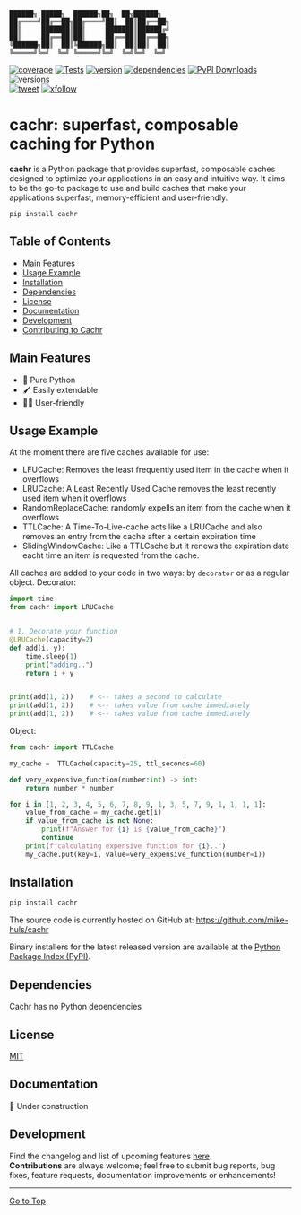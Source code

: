  ```text
 ██████╗ █████╗  ██████╗██╗  ██╗██████╗   
██╔════╝██╔══██╗██╔════╝██║  ██║██╔══██╗  
██║     ███████║██║     ███████║██████╔╝  
██║     ██╔══██║██║     ██╔══██║██╔══██╗  
╚██████╗██║  ██║╚██████╗██║  ██║██║  ██║  
 ╚═════╝╚═╝  ╚═╝ ╚═════╝╚═╝  ╚═╝╚═╝  ╚═╝  
```

[![coverage](https://img.shields.io/codecov/c/github/mike-huls/cachr)](https://codecov.io/gh/mike-huls/cachr)
[![Tests](https://github.com/mike-huls/cachr/actions/workflows/tests.yml/badge.svg)](https://github.com/mike-huls/cachr/actions/workflows/tests.yml)
[![version](https://img.shields.io/pypi/v/cachr?color=%2334D058&label=pypi%20package)](https://pypi.org/project/cachr)
[![dependencies](https://img.shields.io/librariesio/release/pypi/cachr)](https://pypi.org/project/cachr)
[![PyPI Downloads](https://img.shields.io/pypi/dm/cachr.svg?label=PyPI%20downloads)](https://pypistats.org/packages/cachr)
[![versions](https://img.shields.io/pypi/pyversions/cachr.svg?color=%2334D058)](https://pypi.org/project/cachr)
<br>
[![tweet](https://img.shields.io/twitter/url?style=social&url=https%3A%2F%2Fgithub.com%2Fmike-huls%2Fcachr)](https://twitter.com/intent/tweet?text=Check%20this%20out:&url=https%3A%2F%2Fgithub.com%2Fmike-huls%2Fcachr) 
[![xfollow](https://img.shields.io/twitter/follow/mike_huls)](https://twitter.com/intent/follow?screen_name=mike_huls)

# cachr: superfast, composable caching for Python

[//]: # (|         |                                                                                                                                                                                                                                                                                                                                                               |)

[//]: # (|---------|---------------------------------------------------------------------------------------------------------------------------------------------------------------------------------------------------------------------------------------------------------------------------------------------------------------------------------------------------------------|)

[//]: # (| Testing | ![coverage]&#40;https://img.shields.io/codecov/c/github/mike-huls/cachr&#41;                                                                                                                                                                                                                                                                                          |)

[//]: # (| Package | [![PyPI Latest Release]&#40;https://img.shields.io/pypi/v/cachr.svg&#41;]&#40;https://pypi.org/project/cachr/&#41; [![PyPI Downloads]&#40;https://img.shields.io/pypi/dm/cachr.svg?label=PyPI%20downloads&#41;]&#40;https://pypistats.org/packages/cachr&#41; <br/>![status]&#40;https://img.shields.io/pypi/status/cachr&#41; ![dependencies]&#40;https://img.shields.io/librariesio/release/pypi/cachr&#41; |)

[//]: # (| Meta    | ![GitHub License]&#40;https://img.shields.io/github/license/mike-huls/cachr&#41; ![implementation]&#40;https://img.shields.io/pypi/implementation/cachr&#41;  ![versions]&#40;https://img.shields.io/pypi/pyversions/cachr&#41;                                                                                                                                                       |)

[//]: # (| Social  | ![tweet]&#40;https://img.shields.io/twitter/url?style=social&url=https%3A%2F%2Fgithub.com%2Fmike-huls%2Fcachr&#41; ![xfollow]&#40;https://img.shields.io/twitter/follow/mike_huls?style=social&#41;                                                                                                                                                                           | )

**cachr** is a Python package that provides superfast, composable caches designed to 
optimize your applications in an easy and intuitive way.
It aims to be the go-to package to use and build caches that make your applications 
superfast, memory-efficient and user-friendly.
```shell
pip install cachr
```

## Table of Contents
- [Main Features](#main-features)
- [Usage Example](#Usage-example)
- [Installation](#Installation)
- [Dependencies](#Dependencies)
- [License](#license)
- [Documentation](#documentation)
- [Development](#development)
- [Contributing to Cachr](#Development)

## Main Features
- 🐍 Pure Python
- 🖌 Easily extendable
- 👨‍🎨 User-friendly

## Usage Example
At the moment there are five caches available for use: 
- LFUCache: Removes the least frequently used item in the cache when it overflows
- LRUCache: A Least Recently Used Cache removes the least recently used item when it overflows
- RandomReplaceCache: randomly expells an item from the cache when it overflows
- TTLCache: A Time-To-Live-cache acts like a LRUCache and also removes an entry from the cache after a certain expiration time
- SlidingWindowCache: Like a TTLCache but it renews the expiration date eacht time an item is requested from the cache.

All caches are added to your code in two ways: by `decorator` or as a regular object.
Decorator:
```python
import time
from cachr import LRUCache


# 1. Decorate your function
@LRUCache(capacity=2)
def add(i, y):
    time.sleep(1)
    print("adding..")
    return i + y


print(add(1, 2))    # <-- takes a second to calculate
print(add(1, 2))    # <-- takes value from cache immediately 
print(add(1, 2))    # <-- takes value from cache immediately 
```

Object:
```python
from cachr import TTLCache

my_cache =  TTLCache(capacity=25, ttl_seconds=60)

def very_expensive_function(number:int) -> int:
    return number * number

for i in [1, 2, 3, 4, 5, 6, 7, 8, 9, 1, 3, 5, 7, 9, 1, 1, 1, 1]:
    value_from_cache = my_cache.get(i)
    if value_from_cache is not None:
        print(f"Answer for {i} is {value_from_cache}")
        continue
    print(f"calculating expensive function for {i}..")
    my_cache.put(key=i, value=very_expensive_function(number=i))
```



## Installation
```sh
pip install cachr
```
The source code is currently hosted on GitHub at:
https://github.com/mike-huls/cachr

Binary installers for the latest released version are available at the [Python
Package Index (PyPI)](https://pypi.org/project/cachr).

## Dependencies
Cachr has no Python dependencies

## License
[MIT](LICENSE.txt)

## Documentation
🔨 Under construction

## Development
Find the changelog and list of upcoming features [here](doc/CHANGELOG.md).
<br>
**Contributions** are always welcome; feel free to submit bug reports, bug fixes, feature requests, documentation improvements or enhancements!

<hr>

[Go to Top](#table-of-contents)

